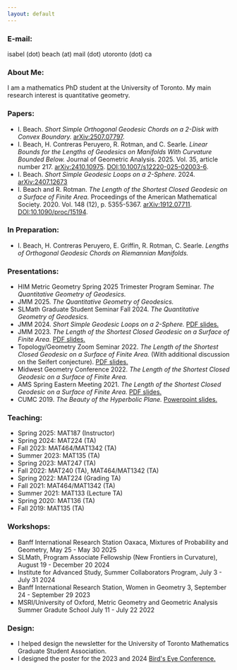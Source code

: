 ```yaml
---
layout: default
---
```

<h3>E-mail:</h3> isabel (dot) beach (at) mail (dot) utoronto (dot) ca

<h3>About Me:</h3> I am a mathematics PhD student at the University of Toronto.
My main research interest is quantitative geometry.

<h3>Papers:</h3>
<ul> 
	<li> 
	I. Beach. <i>Short Simple Orthogonal Geodesic Chords on a 2-Disk with Convex Boundary.</i> <a href="https://arxiv.org/abs/2507.07797">arXiv:2507.07797</a>.
	</li>
	<li> 
    I. Beach, H. Contreras Peruyero, R. Rotman, and C. Searle. <i>Linear Bounds for the Lengths of Geodesics on Manifolds With Curvature Bounded Below.</i> Journal of Geometric Analysis. 2025. Vol. 35, article number 217.
	<a href="https://arxiv.org/abs/2410.10975">arXiv:2410.10975</a>. <a href="https://doi.org/10.1007/s12220-025-02003-6">DOI:10.1007/s12220-025-02003-6</a>.
	</li>
	<li> 
    I. Beach. <i>Short Simple Geodesic Loops on a 2-Sphere.</i> 2024.
	<a href="https://arxiv.org/abs/2407.12673">arXiv:2407.12673</a>
	</li>
	<li> 
	I. Beach and R. Rotman. <i>The Length of the Shortest Closed Geodesic on a Surface of Finite Area.</i> Proceedings of the American Mathematical Society. 2020. Vol. 148 (12), p. 5355-5367.
	<a href="https://arxiv.org/abs/1912.07711">arXiv:1912.07711</a>. <a href="https://doi.org/10.1090/proc/15194">DOI:10.1090/proc/15194</a>.
	</li>
</ul>

<h3>In Preparation:</h3>
<ul> 
	<li> 
	I. Beach, H. Contreras Peruyero, E. Griffin, R. Rotman, C. Searle. <i>Lengths of Orthogonal Geodesic Chords on Riemannian Manifolds.</i>
	</li>
</ul>


<h3>Presentations:</h3>
<ul> 
	<li> 
	HIM Metric Geometry Spring 2025 Trimester Program Seminar. <i>The Quantitative Geometry of Geodesics.</i>
	</li>
	<li> 
	JMM 2025. <i>The Quantitative Geometry of Geodesics.</i>
	</li>
	<li> 
	SLMath Graduate Student Seminar Fall 2024. <i>The Quantitative Geometry of Geodesics.</i>
	</li>
	<li> 
	JMM 2024. <i>Short Simple Geodesic Loops on a 2-Sphere.</i>	<a href="https://ibeach.github.io/files/jmm_2024.pdf">PDF slides.</a>	
	</li>
	<li> 
	JMM 2023. <i>The Length of the Shortest Closed Geodesic on a Surface of Finite Area.</i> <a href="https://ibeach.github.io/files/beach_jmm2023_slides.pdf">PDF slides.</a>	
	</li>
	<li> 
	Topology/Geometry Zoom Seminar 2022. <i>The Length of the Shortest Closed Geodesic on a Surface of Finite Area.</i> (With additional discussion on the Seifert conjecture). <a href="https://ibeach.github.io/files/beach_botvinnik2022_slides.pdf">PDF slides.</a>	
	</li>
	<li> 
	Midwest Geometry Conference 2022. <i>The Length of the Shortest Closed Geodesic on a Surface of Finite Area.</i>
	</li>
	<li> 
	AMS Spring Eastern Meeting 2021. <i>The Length of the Shortest Closed Geodesic on a Surface of Finite Area.</i> <a href="https://ibeach.github.io/files/beach_ams2021_slides.pdf">PDF slides.</a>	
	</li>
	<li> 
	CUMC 2019. <i> The Beauty of the Hyperbolic Plane.</i> <a href="https://ibeach.github.io/files/isabel_hyp_geom_pres.pptx">Powerpoint slides.</a>
	</li>
</ul>

<h3>Teaching:</h3>
<ul> 
	<li> 
	Spring 2025: MAT187 (Instructor)
	</li>
	<li> 
	Spring 2024: MAT224 (TA)
	</li>
	<li> 
	Fall 2023: MAT464/MAT1342 (TA)
	</li>
	<li> 
	Summer 2023: MAT135 (TA)
	</li>
	<li> 
	Spring 2023: MAT247 (TA)
	</li>
	<li> 
	Fall 2022: MAT240 (TA), MAT464/MAT1342 (TA)
	</li>
	<li> 
	Spring 2022: MAT224 (Grading TA)
	</li>
	<li> 
	Fall 2021: MAT464/MAT1342 (TA)
	</li>
	<li> 
	Summer 2021: MAT133 (Lecture TA)
	</li>
	<li> 
	Spring 2020: MAT136 (TA)
	</li>
	<li> 
	Fall 2019: MAT135 (TA)
	</li>
</ul>


<h3>Workshops:</h3>
<ul> 
	<li> 
    Banff International Research Station Oaxaca, Mixtures of Probability and Geometry, May 25 - May 30 2025
	</li>
	<li> 
    SLMath, Program Associate Fellowship (New Frontiers in Curvature), August 19 - December 20 2024
	</li>
	<li> 
    Institute for Advanced Study, Summer Collaborators Program, July 3 - July 31 2024
	</li>
	<li> 
    Banff International Research Station, Women in Geometry 3, September 24 - September 29 2023
	</li>
	<li> 
    MSRI/University of Oxford, Metric Geometry and Geometric Analysis Summer Gradute School July 11 - July 22 2022
	</li>
</ul>


<h3>Design:</h3>
<ul> 
	<li> 
	I helped design the newsletter for the University of Toronto Mathematics Graduate Student Association.
	</li>
	<li> 
	I designed the poster for the 2023 and 2024 <a href="https://ibeach.github.io/files/birds_eye.pdf">Bird's Eye Conference.</a>
	</li>
</ul>

